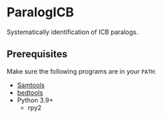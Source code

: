 # ParalogICB
Systematically identification of ICB paralogs.

##  Prerequisites
Make sure the following programs are in your `PATH`:
- [Samtools](http://www.htslib.org/)
- [bedtools](http://bedtools.readthedocs.io/)
- Python 3.9+
  - rpy2

